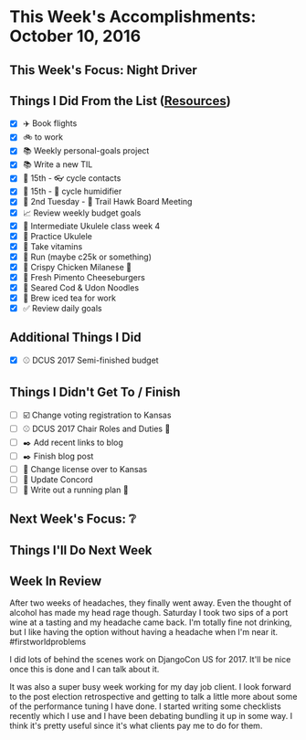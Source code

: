# This Week's Accomplishments: October 10, 2016

## This Week's Focus: Night Driver

## Things I Did From the List ([Resources](resources.md))

- [x] :airplane: Book flights
- [x] :bike: to work
- [x] :books: Weekly personal-goals project
- [x] :books: Write a new TIL
- [x] :calendar: 15th - :eyeglasses: cycle contacts
- [x] :calendar: 15th - :guitar: cycle humidifier
- [x] :calendar: 2nd Tuesday - :running: Trail Hawk Board Meeting
- [x] :chart_with_upwards_trend: Review weekly budget goals
- [x] :guitar: Intermediate Ukulele class week 4
- [x] :guitar: Practice Ukulele
- [x] :muscle: Take vitamins
- [x] :running: Run (maybe c25k or something)
- [x] :stew: Crispy Chicken Milanese :star2:
- [x] :stew: Fresh Pimento Cheeseburgers
- [x] :stew: Seared Cod & Udon Noodles
- [x] :tea: Brew iced tea for work
- [x] :white_check_mark: Review daily goals

## Additional Things I Did

- [x] :baseball: DCUS 2017 Semi-finished budget

## Things I Didn't Get To / Finish

- [ ] :ballot_box_with_check: Change voting registration to Kansas
- [ ] :baseball: DCUS 2017 Chair Roles and Duties :construction:
- [ ] :black_nib: Add recent links to blog
- [ ] :black_nib: Finish blog post
- [ ] :car: Change license over to Kansas
- [ ] :email: Update Concord
- [ ] :running: Write out a running plan :construction:

## Next Week's Focus: :grey_question:

## Things I'll Do Next Week

## Week In Review

After two weeks of headaches, they finally went away. Even the thought of alcohol has made my head rage though. Saturday I took two sips of a port wine at a tasting and my headache came back. I'm totally fine not drinking, but I like having the option without having a headache when I'm near it. #firstworldproblems

I did lots of behind the scenes work on DjangoCon US for 2017. It'll be nice once this is done and I can talk about it.

It was also a super busy week working for my day job client. I look forward to the post election retrospective and getting to talk a little more about some of the performance tuning I have done. I started writing some checklists recently which I use and I have been debating bundling it up in some way. I think it's pretty useful since it's what clients pay me to do for them.
